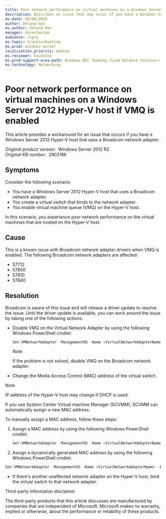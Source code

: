 ```yaml
---
title: Poor network performance on virtual machines on a Windows Server 2012 Hyper-V host if VMQ is enabled
description: Describes an issue that may occur if you have a Windows Server 2012 Hyper-V host that uses a Broadcom network adapter. Provides a workaround.
ms.date: 09/08/2020
author: Deland-Han
ms.author: Deland-Han
manager: dscontentpm
audience: itpro
ms.topic: troubleshooting
ms.prod: windows-server
localization_priority: medium
ms.reviewer: kaushika
ms.prod-support-area-path: Windows NIC Teaming (Load Balance Failover)
ms.technology: Networking
---
```

# Poor network performance on virtual machines on a Windows Server 2012 Hyper-V host if VMQ is enabled

This article provides a workaround for an issue that occurs if you have a Windows Server 2012 Hyper-V host that uses a Broadcom network adapter.

_Original product version:_ &nbsp;Windows Server 2012 R2  
_Original KB number:_ &nbsp;2902166

## Symptoms  

Consider the following scenario:

- You have a Windows Server 2012 Hyper-V host that uses a Broadcom network adapter.
- You create a virtual switch that binds to the network adapter.
- You enable virtual machine queue (VMQ) on the Hyper-V host.

In this scenario, you experience poor network performance on the virtual machines that are hosted on the Hyper-V host.

## Cause

This is a known issue with Broadcom network adapter drivers when VMQ is enabled. The following Broadcom network adapters are affected:

- 57712
- 57800
- 57810
- 57840

## Resolution

Broadcom is aware of this issue and will release a driver update to resolve the issue. Until the driver update is available, you can work around the issue by taking one of the following actions:

- Disable VMQ on the Virtual Network Adapter by using the following Windows PowerShell cmdlet:

    ```powershell
    Set-VMNetworkAdapter -ManagementOS -Name <VirtualNetworkAdapterName> -VmqWeight 0
    ```

    > [!NOTE]
    > If the problem is not solved, disable VMQ on the Broadcom network adapter.

- Change the Media Access Control (MAC) address of the virtual switch.

> [!NOTE]
> IP address of the Hyper-V host may change if DHCP is used.

If you use System Center Virtual machine Manager (SCVMM), SCVMM can automatically assign a new MAC address.

To manually assign a MAC address, follow these steps:

1. Assign a MAC address by using the following Windows PowerShell cmdlet:

   ```powershell
   Set-VMNetworkAdapter -ManagementOS -Name <VirtualNetworkAdapterName> -StaticMacAddress <MacAddress>
   ```

2. Assign a dynamically generated MAC address by using the following Windows PowerShell cmdlet:

```powershell
Set-VMNetworkAdapter -ManagementOS -Name <VirtualNetworkAdapterName> -DynamicMacAddress
```

- If there's another unaffected network adapter on the Hyper-V host, bind the virtual switch to that network adapter.

Third-party information disclaimer

 The third-party products that this article discusses are manufactured by companies that are independent of Microsoft. Microsoft makes no warranty, implied or otherwise, about the performance or reliability of these products.
